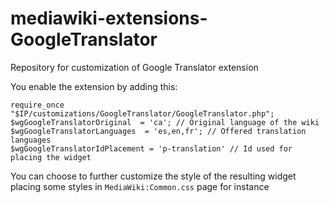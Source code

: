 # mediawiki-extensions-GoogleTranslator
Repository for customization of Google Translator extension

You enable the extension by adding this:

```
require_once "$IP/customizations/GoogleTranslator/GoogleTranslator.php";
$wgGoogleTranslatorOriginal  = 'ca'; // Original language of the wiki          
$wgGoogleTranslatorLanguages  = 'es,en,fr'; // Offered translation languages
$wgGoogleTranslatorIdPlacement = 'p-translation' // Id used for placing the widget
```

You can choose to further customize the style of the resulting widget placing some styles in ``MediaWiki:Common.css`` page for instance
